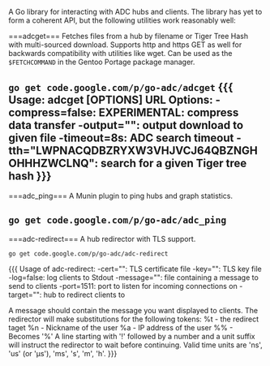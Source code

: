 A Go library for interacting with ADC hubs and clients. The library has yet to form a coherent API, but the following utilities work reasonably well:

===adcget===
Fetches files from a hub by filename or Tiger Tree Hash with multi-sourced download. Supports http and https GET as well for backwards compatibility with utilities like wget. Can be used as the `$FETCHCOMMAND` in the Gentoo Portage package manager.

`go get code.google.com/p/go-adc/adcget`
{{{
Usage: adcget [OPTIONS] URL
Options:
  -compress=false: EXPERIMENTAL: compress data transfer
  -output="": output download to given file
  -timeout=8s: ADC search timeout
  -tth="LWPNACQDBZRYXW3VHJVCJ64QBZNGHOHHHZWCLNQ": search for a given Tiger tree hash
}}}
----
===adc_ping===
A Munin plugin to ping hubs and graph statistics.

`go get code.google.com/p/go-adc/adc_ping`
----
===adc-redirect===
A hub redirector with TLS support.

`go get code.google.com/p/go-adc/adc-redirect`

{{{
Usage of adc-redirect:
  -cert="": TLS certificate file
  -key="": TLS key file
  -log=false: log clients to Stdout
  -message="": file containing a message to send to clients
  -port=1511: port to listen for incoming connections on
  -target="": hub to redirect clients to

A message should contain the message you want displayed to clients.
The redirector will make substitutions for the following tokens:
	 %t - the redirect taget
	 %n - Nickname of the user
	 %a - IP address of the user
	 %% - Becomes '%'
A line starting with '!' followed by a number and a unit suffix will
instruct the redirector to wait before continuing. Valid time units are
'ns', 'us' (or 'µs'), 'ms', 's', 'm', 'h'.
}}}